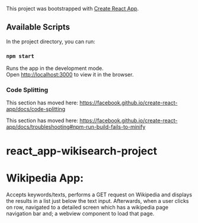 This project was bootstrapped with [Create React App](https://github.com/facebook/create-react-app).

## Available Scripts

In the project directory, you can run:

### `npm start`

Runs the app in the development mode.<br>
Open [http://localhost:3000](http://localhost:3000) to view it in the browser.


### Code Splitting

This section has moved here: https://facebook.github.io/create-react-app/docs/code-splitting

This section has moved here: https://facebook.github.io/create-react-app/docs/troubleshooting#npm-run-build-fails-to-minify
# react_app-wikisearch-project
# Wikipedia App:
Accepts keywords/texts, performs a GET request on Wikipedia and displays the results in a list just below the text input. Afterwards, when a user clicks on row, navigated to a detailed screen which has a wikipedia page navigation bar and;
a webview component to load that page.
